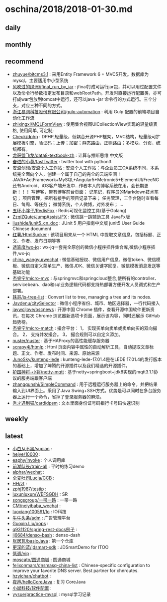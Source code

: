 # oschina/2018/2018-01-30.md



## daily



## monthly



## recommend

- [zhuyue/bitcms3.1](http://git.oschina.net/bitcms/bitcms3.1) : 采用Entity Framework 6 + MVC5开发。数据库为mysql，主要适用中小型系统
- [风吹过的绿洲/jfinal_run_by_jar](http://git.oschina.net/jay_jiang/jfinal_run_by_jar) : jfinal打成可运行jar包，并可以用过配置文件以及命令行参数指定发布目录和webRootPath。开发时直接运行配置类，亦可打成war包放到tomcat中运行，还可以java -jar 命令行的方式运行。三个分支，对应三种不同的方式。
- [浙江易网科技股份有限公司/gulp-automation](http://git.oschina.net/eoner/gulp-automation) : 利用 Gulp 配置的前端项目自动化工作流
- [zhixingxi/MQLFormView](http://git.oschina.net/mengqingling/MQLFormView) : 使用集合视图UICollectionView实现的轻量级表格, 使用简单, 可定制;
- [Cheuk/dphp](http://git.oschina.net/mutou_zone/dphp) : DPHP,轻量级，低耦合开源PHP框架，MVC结构，轻量级可扩展模板引擎，验证码；上传；加密；静态路由，正则路由；多模块，分页，统统都有。
- [龙哥盟飞龙/data8-textbook-zh](http://git.oschina.net/wizardforcel/data8-textbook-zh) : 计算与推断思维 中文版
- [奋进的小莫/fastTwitter](http://git.oschina.net/hupeng_admin/fastTwitter) : twitter tool with python3
- [安浪创想/安浪个人工作站](http://git.oschina.net/jiankian/AnnZone) : 安浪个人工作站：与企业员工OA系统不同，本系统完全面向个人，创建一个属于自己的完全的云端空间！ JAVA+ActFramework+MySQL+Angular5+Metronic5+ElementUI/FreeNG 还有Android、iOS客户端开发中...作者本人的博客系统在用，会长期更新！！！ 写博客，带有博客前台页面； 记笔记，程序员的Markdown技术笔记； 项目管理，把所有接手的项目记录下来； 任务管理，工作台随时查看每日、每周、等任务； 微博系统，个人微博，对外发布； ...
- [五环小胖子/RedisFox](http://git.oschina.net/zer0131/RedisFox) : Redis可视化监控工具(基于Golang)
- [ZzqiZQute/JumpAssistJFX](http://git.oschina.net/zhaoziqiu1995/JumpAssistJFX) : 微信跳一跳辅助工具 JavaFx版
- [liushide/junit5_cn_doc](http://git.oschina.net/liushide/junit5_cn_doc) : JUnit 5 用户指南中文版 junit5 User Guide Chinese document
- [红薯/HtmlSucker](http://git.oschina.net/ld/HtmlSucker) : 该项目用来从一个 HTML 中提取文章信息，包括标题、正文、作者、发布日期等等
- [透笔度/wx-jq](http://git.oschina.net/dgx/wx-jq) : wx-jq一套完全原创的微信小程序插件集合库,微信小程序插件,wx-jq
- [china_wangyu/wechat](http://git.oschina.net/china_wangyu/wechat) : 微信基础授权、微信用户信息、微信token、微信模板、微信自定义菜单生产、微信JDK、微信关键字回复、微信模板消息发送等基础功能
- [杰睿宁/micro-mvc](http://git.oschina.net/jeffreyning/micro-mvc) : 与springmvc和springcloud整合,使所有的controller、servicebean、dao和sql业务逻辑代码都支持热部署方便开发人员调式和生产部署。
- [轶哥/js-tree-list](http://git.oschina.net/yi-ge/js-tree-list) : Convert list to tree, managing a tree and its nodes.
- [Jaydenu/citySelector](http://git.oschina.net/qfr_bz/citySelector) : 微信小程序省份、城市、地区选择器，一行代码接入
- [jaywcjlove/oscnews](http://git.oschina.net/jaywcjlove/oscnews) : 开源中国 Chrome 插件，查看开源中国软件更新资讯，在每次 Chrome 浏览器新选项卡页面，展示该内容，同时还展示 GitHub 趋势榜。
- [杰睿宁/micro-match](http://git.oschina.net/jeffreyning/micro-match) : 撮合平台： 1， 实现买单向卖单或卖单向买的双向撮合。 2， 支持并发撮合。 3， 撮合规则可以自定义添加。
- [nuster/nuster](http://git.oschina.net/nuster/nuster) : 基于HAProxy的高性能缓存服务器
- [scrapy4j/htmlp](http://git.oschina.net/scrapy4j/htmlp) : Html 页面内容中属性的自动解析工具，自动提取文章标题、正文、作者、发布时间、来源、原始来源
- [JunoSky/kunteng-lede](http://git.oschina.net/baidxi/kunteng-lede) : kunteng-lede-17.01.4是在LEDE 17.01.4的发行版本的基础上，增加了坤腾的开源插件以及我们精选的开源插件，
- [护国神将-小将/netty-mqtt](http://git.oschina.net/lxrzdy/iot_push) : 基于netty+springboot+jdk8实现的mqtt3.1.1协议的服务端跟客户端
- [zhangqunshi/SimpleCommand](http://git.oschina.net/zhangqunshi/SimpleCommand) : 用于远程运行服务器上的命令，并把结果输入到UI界面上。采用了Java Swing+SSH方式。优势是可以同时在多台服务器上运行一个命令，省掉了登录服务器的麻烦。
- [秀才遇到猫/cardidpsm](http://git.oschina.net/smirkcat/cardidpsm) : 文本里面身份证号码银行卡号码快速识别


## weekly



## latest

- [小白从不黑/supian](http://git.oschina.net/jiaoxiaobai/supian) : 
- [heiye/10000](http://git.oschina.net/heiye5520/10000) : 
- [eaphy/invoke](http://git.oschina.net/eaphy/invoke) : 个人调用库
- [前湖队长/train-all](http://git.oschina.net/qianhuduizhang/train-all) : 平时的练习demo
- [alphar/wechat](http://git.oschina.net/peiphen/wechat) : 
- [全麦吐司Lucia/CCB](http://git.oschina.net/QuanMaiTuSiLucia/CCB) : 
- [HH/zt](http://git.oschina.net/golde/zt) : 
- [zphj1987/testip](http://git.oschina.net/zphj1987/testip) : 
- [luxunluxun/WEFSGDH](http://git.oschina.net/luxunluxun/WEFSGDH) : SR
- [songsgroup/一带一路](http://git.oschina.net/songsgroup/app.aloneway) : 一带一路
- [CM/neiyibaba_wechat](http://git.oschina.net/cm_git/neiyibaba_wechat) : 
- [luoxiang100591/Io](http://git.oschina.net/luoxiang100591/Io) : IO科技
- [牛牛头条/adm](http://git.oschina.net/bullbull/adm) : 广告管理平台
- [Guoxin.Liu/oops](http://git.oschina.net/guoxinliu/oops) : 
- [q931120/spring-rest-docs例子](http://git.oschina.net/601549828/rest-notes-spring-data-rest) : 
- [lj6684/denso-bash](http://git.oschina.net/lj6684/denso-bash) : denso-dash
- [张居瓦/basicJava](http://git.oschina.net/zhangjuwa/basicJava) : 第一个仓库
- [更深的蓝/jdsmart-sdk](http://git.oschina.net/dpz/itoo-demo) : JDSmartDemo for ITOO
- [低调/vip](http://git.oschina.net/didiao123/vip) : 
- [moscato/圆通商城](http://git.oschina.net/moscato/yuantong) : 圆通商城
- [felixonmars/dnsmasq-china-list](http://git.oschina.net/felixonmars/dnsmasq-china-list) : Chinese-specific configuration to improve your favorite DNS server. Best partner for chnroutes.
- [hzyichan/chatbot](http://git.oschina.net/hzyichan/chatbot) : 
- [夜声/helloCoreJava](http://git.oschina.net/oliver_wu/helloCoreJava) : 复习 CoreJava
- [小斌科技/软件配置](http://git.oschina.net/XiaoBinKeJi/RuanJianPeiZhi) : 
- [yysue/practice-mysql](http://git.oschina.net/yysue/practice-mysql) : mysql学习记录